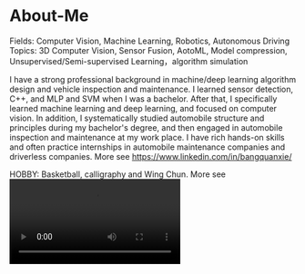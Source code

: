 # About-Me

Fields: Computer Vision, Machine Learning, Robotics, Autonomous Driving
Topics: 3D Computer Vision, Sensor Fusion, AotoML, Model compression, Unsupervised/Semi-supervised Learning，algorithm simulation

I have a strong professional background in machine/deep learning algorithm design and vehicle inspection and maintenance. I learned sensor detection, C++, and MLP and SVM when I was a bachelor. After that, I specifically learned machine learning and deep learning, and focused on computer vision. In addition, I systematically studied automobile structure and principles during my bachelor's degree, and then engaged in automobile inspection and maintenance at my work place. I have rich hands-on skills and often practice internships in automobile maintenance companies and driverless companies. More see https://www.linkedin.com/in/bangquanxie/

HOBBY: Basketball, calligraphy and Wing Chun. More see ![calligraphy_2](https://github.com/b-xie/About-Me/blob/main/calligraphy_2.mov)
